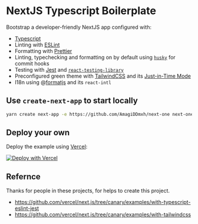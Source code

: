 # NextJS Typescript Boilerplate

Bootstrap a developer-friendly NextJS app configured with:

- [Typescript](https://www.typescriptlang.org/)
- Linting with [ESLint](https://eslint.org/)
- Formatting with [Prettier](https://prettier.io/)
- Linting, typechecking and formatting on by default using [`husky`](https://github.com/typicode/husky) for commit hooks
- Testing with [Jest](https://jestjs.io/) and [`react-testing-library`](https://testing-library.com/docs/react-testing-library/intro)
- Preconfigured green theme with [TailwindCSS](https://tailwindcss.com/) and its [Just-in-Time Mode](https://tailwindcss.com/docs/just-in-time-mode)
- I18n using @[formatjs](https://formatjs.io/) and its `react-intl`

## Use `create-next-app` to start locally

```bash
yarn create next-app -e https://github.com/AmagiDDmxh/next-one next-one-app
```


## Deploy your own

Deploy the example using [Vercel](https://vercel.com?utm_source=github&utm_medium=readme&utm_campaign=next-example):

[![Deploy with Vercel](https://vercel.com/button)](https://vercel.com/new/git/external?repository-url=https://github.com/AmagiDDmxh/next-one&project-name=with-amagi-one&repository-name=with-amagi-one)

## Refernce

Thanks for people in these projects, for helps to create this project.

- https://github.com/vercel/next.js/tree/canary/examples/with-typescript-eslint-jest
- https://github.com/vercel/next.js/tree/canary/examples/with-tailwindcss
